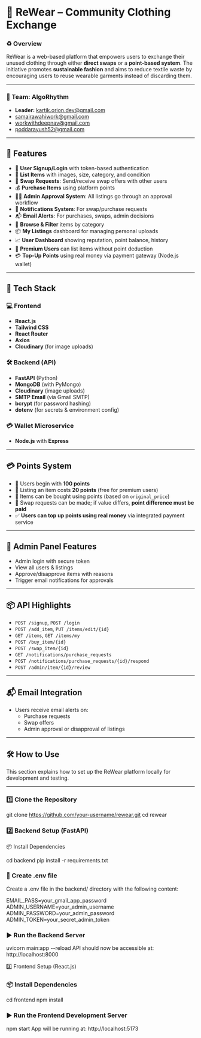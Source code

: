 # 🧥 ReWear – Community Clothing Exchange

### ♻️ Overview
ReWear is a web-based platform that empowers users to exchange their unused clothing through either **direct swaps** or a **point-based system**. The initiative promotes **sustainable fashion** and aims to reduce textile waste by encouraging users to reuse wearable garments instead of discarding them.

---

### 👥 Team: AlgoRhythm

- **Leader:** kartik.orion.dev@gmail.com  
- samairawahiwork@gmail.com  
- workwithdeepnav@gmail.com  
- poddarayush52@gmail.com

---

## 🚀 Features

- 🧾 **User Signup/Login** with token-based authentication
- 🧥 **List Items** with images, size, category, and condition
- 🔁 **Swap Requests**: Send/receive swap offers with other users
- 💰 **Purchase Items** using platform points
- 🧑‍⚖️ **Admin Approval System**: All listings go through an approval workflow
- 🔔 **Notifications System**: For swap/purchase requests
- 📬 **Email Alerts**: For purchases, swaps, admin decisions
- 🔎 **Browse & Filter** items by category
- 📦 **My Listings** dashboard for managing personal uploads
- 📈 **User Dashboard** showing reputation, point balance, history
- 🪪 **Premium Users** can list items without point deduction
- 💳 **Top-Up Points** using real money via payment gateway (Node.js wallet)

---

## 🧠 Tech Stack

### 💻 Frontend
- **React.js**
- **Tailwind CSS**
- **React Router**
- **Axios**
- **Cloudinary** (for image uploads)

### 🛠️ Backend (API)
- **FastAPI** (Python)
- **MongoDB** (with PyMongo)
- **Cloudinary** (image uploads)
- **SMTP Email** (via Gmail SMTP)
- **bcrypt** (for password hashing)
- **dotenv** (for secrets & environment config)

### 💳 Wallet Microservice
- **Node.js** with **Express**

---

## 💳 Points System

- 🔰 Users begin with **100 points**
- 🧾 Listing an item costs **20 points** (free for premium users)
- 🛒 Items can be bought using points (based on `original_price`)
- 🔁 Swap requests can be made; if value differs, **point difference must be paid**
- ✅ **Users can top up points using real money** via integrated payment service

---

## 🔐 Admin Panel Features

- Admin login with secure token
- View all users & listings
- Approve/disapprove items with reasons
- Trigger email notifications for approvals

---

## 📦 API Highlights

- `POST /signup`, `POST /login`
- `POST /add_item`, `PUT /items/edit/{id}`
- `GET /items`, `GET /items/my`
- `POST /buy_item/{id}`
- `POST /swap_item/{id}`
- `GET /notifications/purchase_requests`
- `POST /notifications/purchase_requests/{id}/respond`
- `POST /admin/item/{id}/review`

---

## 📬 Email Integration

- Users receive email alerts on:
  - Purchase requests
  - Swap offers
  - Admin approval or disapproval of listings

---

## 🛠️ How to Use

This section explains how to set up the ReWear platform locally for development and testing.

---

### 1️⃣ Clone the Repository

git clone https://github.com/your-username/rewear.git
cd rewear 

### 2️⃣ Backend Setup (FastAPI)
📦 Install Dependencies

cd backend
pip install -r requirements.txt
### 📁 Create .env file
Create a .env file in the backend/ directory with the following content:

EMAIL_PASS=your_gmail_app_password
ADMIN_USERNAME=your_admin_username
ADMIN_PASSWORD=your_admin_password
ADMIN_TOKEN=your_secret_admin_token
### ▶️ Run the Backend Server

uvicorn main:app --reload
API should now be accessible at: http://localhost:8000

3️⃣ Frontend Setup (React.js)
### 📦 Install Dependencies
cd frontend
npm install
### ▶️ Run the Frontend Development Server
npm start
App will be running at: http://localhost:5173





